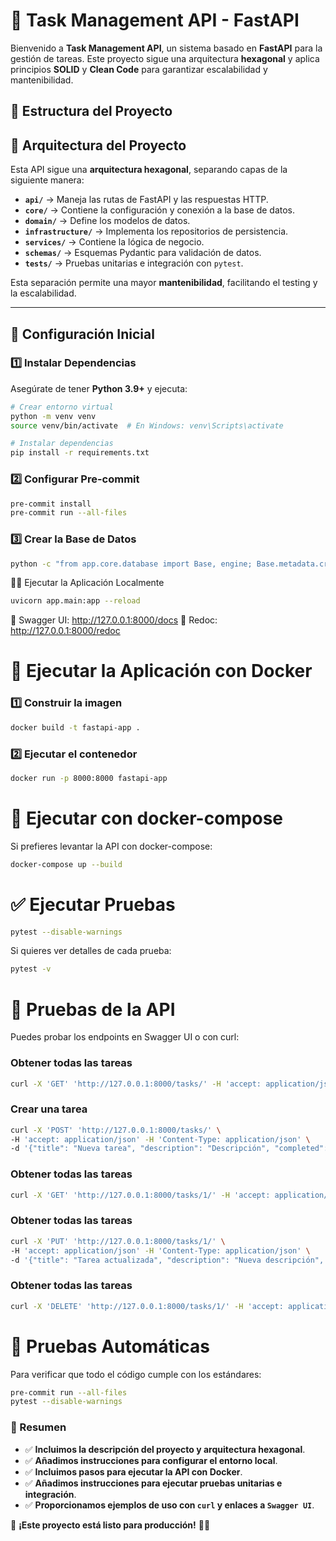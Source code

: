 # 🚀 Task Management API - FastAPI

Bienvenido a **Task Management API**, un sistema basado en **FastAPI** para la gestión de tareas. Este proyecto sigue una arquitectura **hexagonal** y aplica principios **SOLID** y **Clean Code** para garantizar escalabilidad y mantenibilidad.

## 📂 Estructura del Proyecto



## 📌 Arquitectura del Proyecto

Esta API sigue una **arquitectura hexagonal**, separando capas de la siguiente manera:

- **`api/`** → Maneja las rutas de FastAPI y las respuestas HTTP.
- **`core/`** → Contiene la configuración y conexión a la base de datos.
- **`domain/`** → Define los modelos de datos.
- **`infrastructure/`** → Implementa los repositorios de persistencia.
- **`services/`** → Contiene la lógica de negocio.
- **`schemas/`** → Esquemas Pydantic para validación de datos.
- **`tests/`** → Pruebas unitarias e integración con `pytest`.

Esta separación permite una mayor **mantenibilidad**, facilitando el testing y la escalabilidad.

---

## 🚀 **Configuración Inicial**

### **1️⃣ Instalar Dependencias**
Asegúrate de tener **Python 3.9+** y ejecuta:

```bash
# Crear entorno virtual
python -m venv venv
source venv/bin/activate  # En Windows: venv\Scripts\activate

# Instalar dependencias
pip install -r requirements.txt

```

### 2️⃣ Configurar Pre-commit

```bash
pre-commit install
pre-commit run --all-files
```

### 3️⃣ Crear la Base de Datos
```bash
python -c "from app.core.database import Base, engine; Base.metadata.create_all(bind=engine)"
```

🏃‍♂️ Ejecutar la Aplicación Localmente
```bash
uvicorn app.main:app --reload
```
📌 Swagger UI: http://127.0.0.1:8000/docs
📌 Redoc: http://127.0.0.1:8000/redoc


# 🐳 Ejecutar la Aplicación con Docker

### 1️⃣ Construir la imagen
```bash
docker build -t fastapi-app .
```

### 2️⃣ Ejecutar el contenedor
```bash
docker run -p 8000:8000 fastapi-app
```

# 🐳 Ejecutar con docker-compose

Si prefieres levantar la API con docker-compose:
```bash
docker-compose up --build
```

# ✅ Ejecutar Pruebas
```bash
pytest --disable-warnings
```

Si quieres ver detalles de cada prueba:
```bash
pytest -v
```

# 📌 Pruebas de la API

Puedes probar los endpoints en Swagger UI o con curl:

### Obtener todas las tareas
```bash
curl -X 'GET' 'http://127.0.0.1:8000/tasks/' -H 'accept: application/json'
```


### Crear una tarea
```bash
curl -X 'POST' 'http://127.0.0.1:8000/tasks/' \
-H 'accept: application/json' -H 'Content-Type: application/json' \
-d '{"title": "Nueva tarea", "description": "Descripción", "completed": false}'
```

### Obtener todas las tareas
```bash
curl -X 'GET' 'http://127.0.0.1:8000/tasks/1/' -H 'accept: application/json'
```

### Obtener todas las tareas
```bash
curl -X 'PUT' 'http://127.0.0.1:8000/tasks/1/' \
-H 'accept: application/json' -H 'Content-Type: application/json' \
-d '{"title": "Tarea actualizada", "description": "Nueva descripción", "completed": true}'
```

### Obtener todas las tareas
```bash
curl -X 'DELETE' 'http://127.0.0.1:8000/tasks/1/' -H 'accept: application/json'
```

# 📌 Pruebas Automáticas
Para verificar que todo el código cumple con los estándares:
```bash
pre-commit run --all-files
pytest --disable-warnings
```



### **📌 Resumen**
- ✅ **Incluimos la descripción del proyecto y arquitectura hexagonal**.
- ✅ **Añadimos instrucciones para configurar el entorno local**.
- ✅ **Incluimos pasos para ejecutar la API con Docker**.
- ✅ **Añadimos instrucciones para ejecutar pruebas unitarias e integración**.
- ✅ **Proporcionamos ejemplos de uso con `curl` y enlaces a `Swagger UI`**.

🚀 **¡Este proyecto está listo para producción!** 🎯🔥
